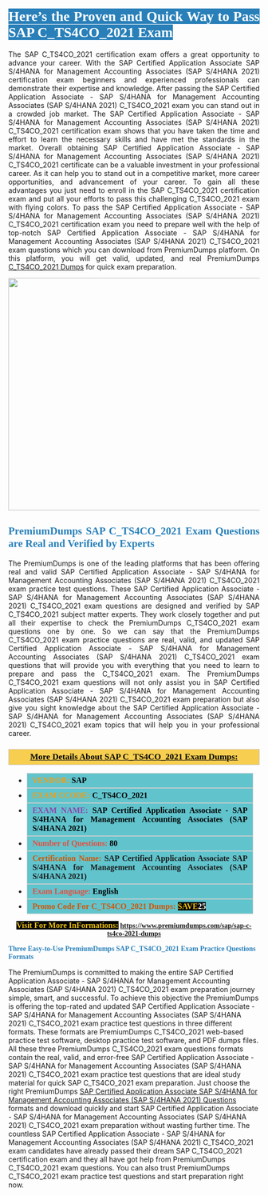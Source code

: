 <h1 style="text-align: justify;"><span style="color:#ffffff;"><span style="font-family:Georgia,serif;"><strong><span style="background-color:#2980b9;">Here’s the Proven and Quick Way to Pass SAP C_TS4CO_2021 Exam</span></strong></span></span></h1>

<p style="text-align: justify;">The SAP C_TS4CO_2021 certification exam offers a great opportunity to advance your career. With the SAP Certified Application Associate SAP S/4HANA for Management Accounting Associates (SAP S/4HANA 2021) certification exam beginners and experienced professionals can demonstrate their expertise and knowledge. After passing the SAP Certified Application Associate - SAP S/4HANA for Management Accounting Associates (SAP S/4HANA 2021) C_TS4CO_2021 exam you can stand out in a crowded job market. The SAP Certified Application Associate - SAP S/4HANA for Management Accounting Associates (SAP S/4HANA 2021) C_TS4CO_2021 certification exam shows that you have taken the time and effort to learn the necessary skills and have met the standards in the market. Overall obtaining SAP Certified Application Associate - SAP S/4HANA for Management Accounting Associates (SAP S/4HANA 2021) C_TS4CO_2021 certificate can be a valuable investment in your professional career. As it can help you to stand out in a competitive market, more career opportunities, and advancement of your career. To gain all these advantages you just need to enroll in the SAP C_TS4CO_2021 certification exam and put all your efforts to pass this challenging C_TS4CO_2021 exam with flying colors. To pass the SAP Certified Application Associate - SAP S/4HANA for Management Accounting Associates (SAP S/4HANA 2021) C_TS4CO_2021 certification exam you need to prepare well with the help of top-notch SAP Certified Application Associate - SAP S/4HANA for Management Accounting Associates (SAP S/4HANA 2021) C_TS4CO_2021 exam questions which you can download from PremiumDumps platform. On this platform, you will get valid, updated, and real PremiumDumps <a href="https://www.premiumdumps.com/sap/sap-c-ts4co-2021-dumps">C_TS4CO_2021 Dumps</a> for quick exam preparation.</p>

<p style="text-align: center;"><a href="https://www.premiumdumps.com/sap/sap-c-ts4co-2021-dumps"><img alt="" src="https://i.imgur.com/KJGzbJ2.jpeg" style="width: 700px; height: 465px;" /></a></p>

<h2 style="text-align: justify;"><span style="color:#2980b9;"><span style="font-family:Georgia,serif;"><strong>PremiumDumps SAP C_TS4CO_2021 Exam Questions are Real and Verified by Experts</strong></span></span></h2>

<p style="text-align: justify;">The PremiumDumps is one of the leading platforms that has been offering real and valid SAP Certified Application Associate - SAP S/4HANA for Management Accounting Associates (SAP S/4HANA 2021) C_TS4CO_2021 exam practice test questions. These SAP Certified Application Associate - SAP S/4HANA for Management Accounting Associates (SAP S/4HANA 2021) C_TS4CO_2021 exam questions are designed and verified by SAP C_TS4CO_2021 subject matter experts. They work closely together and put all their expertise to check the PremiumDumps C_TS4CO_2021 exam questions one by one. So we can say that the PremiumDumps C_TS4CO_2021 exam practice questions are real, valid, and updated SAP Certified Application Associate - SAP S/4HANA for Management Accounting Associates (SAP S/4HANA 2021) C_TS4CO_2021 exam questions that will provide you with everything that you need to learn to prepare and pass the C_TS4CO_2021 exam. The PremiumDumps C_TS4CO_2021 exam questions will not only assist you in SAP Certified Application Associate - SAP S/4HANA for Management Accounting Associates (SAP S/4HANA 2021) C_TS4CO_2021 exam preparation but also give you sight knowledge about the SAP Certified Application Associate - SAP S/4HANA for Management Accounting Associates (SAP S/4HANA 2021) C_TS4CO_2021 exam topics that will help you in your professional career.</p>

<h3 style="background: #f7ce50; border: 1px solid rgb(204, 204, 204); padding: 5px 10px; text-align: center;"><span style="font-family:Georgia,serif;"><u><u><span style="color:#000000;"><span style="font-size:11pt"><span style="line-height:normal"><b><span style="font-size:13.0pt"><span cambria="">More Details About SAP C_TS4CO_2021 Exam Dumps:</span></span></b></span></span></span></u></u></span></h3>

<ul>
	<li style="margin:0cm 10pt">
	<div style="background:#61c4cd; border: 1px solid rgb(204, 204, 204); padding: 5px 10px; text-align: justify;"><span style="font-family:Georgia,serif;"><span style="font-size:11pt"><span style="line-height:normal"><b><span style="font-size:12.0pt"><span new="" roman="" times=""><span style="color:#f39c12;">VENDOR:</span> <span style="color:#000000;">SAP</span></span></span></b></span></span></span></div>
	</li>
	<li style="margin:0cm 10pt">
	<div style="background: #61c4cd; border: 1px solid rgb(204, 204, 204); padding: 5px 10px; text-align: justify;"><span style="font-family:Georgia,serif;"><span style="font-size:11pt"><span style="line-height:normal"><b><span style="font-size:12.0pt"><span new="" roman="" times=""><span style="color:#f39c12;">EXAM CCODE:</span> <span style="color:#000000;">C_TS4CO_2021</span></span></span></b></span></span></span></div>
	</li>
	<li style="margin:0cm 10pt">
	<div style="background: #61c4cd; border: 1px solid rgb(204, 204, 204); padding: 5px 10px; text-align: justify;"><span style="font-family:Georgia,serif;"><span style="font-size:11pt"><span style="line-height:normal"><b><span style="font-size:12.0pt"><span new="" roman="" times=""><span style="color:#8e44ad;">EXAM NAME:</span> <span style="color:#000000;">SAP Certified Application Associate - SAP S/4HANA for Management Accounting Associates (SAP S/4HANA 2021)</span></span></span></b></span></span></span></div>
	</li>
	<li style="margin:0cm 10pt">
	<div style="background: #61c4cd; border: 1px solid rgb(204, 204, 204); padding: 5px 10px;"><span style="font-family:Georgia,serif;"><span style="font-size:11pt"><span style="line-height:normal"><b><span style="font-size:12.0pt"><span new="" roman="" times=""><span style="color:#e74c3c;">Number of Questions:</span><span style="color:#000000;"><span style="color:#f1c40f;"> </span>80</span></span></span></b></span></span></span></div>
	</li>
	<li style="margin:0cm 10pt">
	<div style="background: #61c4cd; border: 1px solid rgb(204, 204, 204); padding: 5px 10px; text-align: justify;"><span style="font-family:Georgia,serif;"><span style="font-size:11pt"><span style="line-height:normal"><b><span style="font-size:12.0pt"><span new="" roman="" times=""><span style="color:#d35400;">Certification Name:</span> SAP Certified Application Associate SAP S/4HANA for Management Accounting Associates (SAP S/4HANA 2021)</span></span></b></span></span></span></div>
	</li>
	<li style="margin:0cm 10pt">
	<div style="background: #61c4cd; border: 1px solid rgb(204, 204, 204); padding: 5px 10px; text-align: justify;"><span style="font-family:Georgia,serif;"><span style="font-size:11pt"><span style="line-height:normal"><b><span style="font-size:12.0pt"><span new="" roman="" times=""><span style="color:#e74c3c;">Exam Language:</span> <span style="color:#000000;">English</span></span></span></b></span></span></span></div>
	</li>
	<li style="margin:0cm 10pt">
	<div style="background: #61c4cd; border: 1px solid rgb(204, 204, 204); padding: 5px 10px;"><span style="font-family:Georgia,serif;"><span style="font-size:11pt"><span style="line-height:normal"><b><span style="font-size:12.0pt"><span new="" roman="" times=""><span style="color:#d35400;">Promo Code For C_TS4CO_2021 Dumps:</span><span style="color:#f1c40f;"> <span style="background-color:#000000;">SAVE</span></span><span style="color:#ffffff;"><span style="background-color:#000000;">25</span></span></span></span></b></span></span></span></div>
	</li>
</ul>

<p style="text-align: center;"><span style="font-family:Georgia,serif;"><strong><span style="font-size:16px;"><span style="color:#f1c40f;"><span style="background-color:#000000;">Visit For More InFormations:</span></span></span> <a href="https://www.premiumdumps.com/sap/sap-c-ts4co-2021-dumps">https://www.premiumdumps.com/sap/sap-c-ts4co-2021-dumps</a></strong></span></p>

<p><span style="color:#2980b9;"><span style="font-family:Georgia,serif;"><strong><strong><strong>Three Easy-to-Use PremiumDumps SAP C_TS4CO_2021 Exam Practice Questions Formats</strong></strong></strong></span></span></p>

<p>The PremiumDumps is committed to making the entire SAP Certified Application Associate - SAP S/4HANA for Management Accounting Associates (SAP S/4HANA 2021) C_TS4CO_2021 exam preparation journey simple, smart, and successful. To achieve this objective the PremiumDumps is offering the top-rated and updated SAP Certified Application Associate - SAP S/4HANA for Management Accounting Associates (SAP S/4HANA 2021) C_TS4CO_2021 exam practice test questions in three different formats. These formats are PremiumDumps C_TS4CO_2021 web-based practice test software, desktop practice test software, and PDF dumps files. All these three PremiumDumps C_TS4CO_2021 exam questions formats contain the real, valid, and error-free SAP Certified Application Associate - SAP S/4HANA for Management Accounting Associates (SAP S/4HANA 2021) C_TS4CO_2021 exam practice test questions that are ideal study material for quick SAP C_TS4CO_2021 exam preparation. Just choose the right PremiumDumps <a href="https://www.premiumdumps.com/sap/sap-certified-application-associate-exam-dumps">SAP Certified Application Associate SAP S/4HANA for Management Accounting Associates (SAP S/4HANA 2021) Questions</a> formats and download quickly and start SAP Certified Application Associate - SAP S/4HANA for Management Accounting Associates (SAP S/4HANA 2021) C_TS4CO_2021 exam preparation without wasting further time. The countless SAP Certified Application Associate - SAP S/4HANA for Management Accounting Associates (SAP S/4HANA 2021) C_TS4CO_2021 exam candidates have already passed their dream SAP C_TS4CO_2021 certification exam and they all have got help from PremiumDumps C_TS4CO_2021 exam questions. You can also trust PremiumDumps C_TS4CO_2021 exam practice test questions and start preparation right now.</p>
